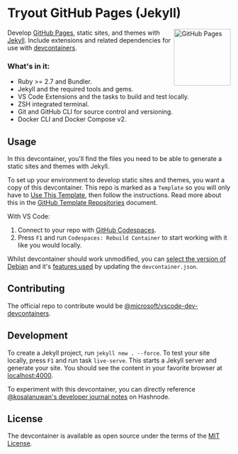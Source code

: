 # Tryout GitHub Pages (Jekyll)

[<img align="right" alt="GitHub Pages" width="128rem" src="https://avatars.githubusercontent.com/u/9919?s=200&v=4" />][github-pages]

Develop [GitHub Pages][github-pages], static sites, and themes with [Jekyll][jekyll]. Include extensions and related dependencies for use with [devcontainers][devcontainers].

[github-pages]: https://guides.github.com/features/pages/
[jekyll]: https://jekyllrb.com/tutorials/video-walkthroughs/
[devcontainers]: https://containers.dev/

### What's in it:

- Ruby >= 2.7 and Bundler.
- Jekyll and the required tools and gems.
- VS Code Extensions and the tasks to build and test locally.
- ZSH integrated terminal.
- Git and GitHub CLI for source control and versioning.
- Docker CLI and Docker Compose v2.

## Usage

In this devcontainer, you'll find the files you need to be able to generate a static sites and themes with Jekyll.

To set up your environment to develop static sites and themes, you want a copy of this devcontainer. This repo is marked as a `Template` so you will only have to [Use This Template][use-this], then follow the instructions. Read more about this in the [GitHub Template Repositories][template-repos] document.

[use-this]: /generate
[template-repos]: https://help.github.com/en/github/creating-cloning-and-archiving-repositories/creating-a-repository-from-a-template

With VS Code:

1. Connect to your repo with [GitHub Codespaces][use-codespaces-with-vscode].
2. Press `F1` and run `Codespaces: Rebuild Container` to start working with it like you would locally.

Whilst devcontainer should work unmodified, you can [select the version of Debian][devcontainer-tags] and it's [features used][devcontainer-features] by updating the `devcontainer.json`.

[use-codespaces-with-vscode]: https://docs.github.com/en/codespaces/developing-in-codespaces/using-github-codespaces-in-visual-studio-code
[devcontainer-tags]: https://mcr.microsoft.com/v2/vscode/devcontainers/base/tags/list
[devcontainer-features]: https://github.com/microsoft/vscode-dev-containers/tree/main/script-library/docs

## Contributing

The official repo to contribute would be [@microsoft/vscode-dev-devcontainers][gh-vscode-dev-container].

[gh-vscode-dev-container]: https://github.com/microsoft/vscode-dev-containers/#readme

## Development

To create a Jekyll project, run `jekyll new . --force`. To test your site locally, press `F1` and run task `live-serve`. This starts a Jekyll server and generate your site. You should see the content in your favorite browser at [localhost:4000](http://localhost:4000).

To experiment with this devcontainer, you can directly reference [@kosalanuwan's developer journal notes][hashnode-notes-to-self] on Hashnode.

[hashnode-notes-to-self]: https://notestoself.hashnode.dev/tags/jekyll

## License

The devcontainer is available as open source under the terms of the [MIT License](https://opensource.org/licenses/MIT).

